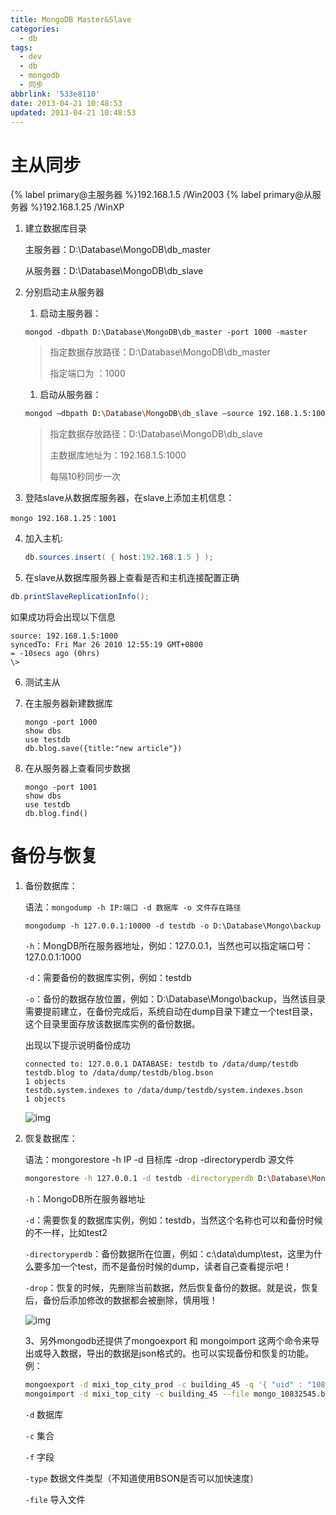```yaml
---
title: MongoDB Master&Slave
categories:
  - db
tags:
  - dev
  - db
  - mongodb
  - 同步
abbrlink: '533e8110'
date: 2013-04-21 10:48:53
updated: 2013-04-21 10:48:53
---
```

# 主从同步

{% label primary@主服务器 %}192.168.1.5 /Win2003
{% label primary@从服务器 %}192.168.1.25 /WinXP

<!--more-->

1. 建立数据库目录

   主服务器：D:\Database\MongoDB\db_master

   从服务器：D:\Database\MongoDB\db_slave

2. 分别启动主从服务器

   1. 启动主服务器：

     ```shell
     mongod -dbpath D:\Database\MongoDB\db_master -port 1000 -master
     ```

     > 指定数据存放路径：D:\Database\MongoDB\db_master
     >
     > 指定端口为 ：1000

   1. 启动从服务器：

     ```bash
     mongod –dbpath D:\Database\MongoDB\db_slave –source 192.168.1.5:1000 –port 1001 –slave –slavedelay 10
     ```

     > 指定数据存放路径：D:\Database\MongoDB\db_slave
     >
     > 主数据库地址为：192.168.1.5:1000 
     >
     > 每隔10秒同步一次 

3. 登陆slave从数据库服务器，在slave上添加主机信息：

  ```shell
  mongo 192.168.1.25：1001
  ```

4. 加入主机:

   ```csharp
   db.sources.insert( { host:192.168.1.5 } ); 
   ```

5. 在slave从数据库服务器上查看是否和主机连接配置正确

  ```csharp
  db.printSlaveReplicationInfo(); 
  ```

   如果成功将会出现以下信息

  ```shell
  source: 192.168.1.5:1000
  syncedTo: Fri Mar 26 2010 12:55:19 GMT+0800
  = -10secs ago (0hrs)
  \>
  ```

6. 测试主从

7. 在主服务器新建数据库

   ```sell
   mongo -port 1000
   show dbs
   use testdb
   db.blog.save({title:"new article"})
   ```

8. 在从服务器上查看同步数据

   ```shell
   mongo -port 1001
   show dbs
   use testdb
   db.blog.find()
   ```

   

# 备份与恢复

1. 备份数据库：

   语法：`mongodump -h IP:端口 -d 数据库 -o 文件存在路径`

   ```shell
   mongodump -h 127.0.0.1:10000 -d testdb -o D:\Database\Mongo\backup
   ```

   `-h`：MongDB所在服务器地址，例如：127.0.0.1，当然也可以指定端口号：127.0.0.1:1000

   `-d`：需要备份的数据库实例，例如：testdb

   `-o`：备份的数据存放位置，例如：D:\Database\Mongo\backup，当然该目录需要提前建立，在备份完成后，系统自动在dump目录下建立一个test目录，这个目录里面存放该数据库实例的备份数据。

    

   出现以下提示说明备份成功 

   ```shell
   connected to: 127.0.0.1 DATABASE: testdb to /data/dump/testdb
   testdb.blog to /data/dump/testdb/blog.bson
   1 objects
   testdb.system.indexes to /data/dump/testdb/system.indexes.bson
   1 objects
   ```

   ![img](https://images0.cnblogs.com/blog/371766/201304/21215921-900c517e1f804053963aff637d7b9d9b.png)

2. 恢复数据库：

   语法：mongorestore -h IP -d 目标库 -drop -directoryperdb 源文件

   ```bash
   mongorestore -h 127.0.0.1 -d testdb -directoryperdb D:\Database\Mongo\backup\testdb
   ```

   `-h`：MongoDB所在服务器地址

   `-d`：需要恢复的数据库实例，例如：testdb，当然这个名称也可以和备份时候的不一样，比如test2

   `-directoryperdb`：备份数据所在位置，例如：c:\data\dump\test，这里为什么要多加一个test，而不是备份时候的dump，读者自己查看提示吧！

   `-drop`：恢复的时候，先删除当前数据，然后恢复备份的数据。就是说，恢复后，备份后添加修改的数据都会被删除，慎用哦！

   ![img](https://images0.cnblogs.com/blog/371766/201304/21215921-6d6a820a7d214b1f8da9d60d2212b6e7.png)

   3、另外mongodb还提供了mongoexport 和 mongoimport 这两个命令来导出或导入数据，导出的数据是json格式的。也可以实现备份和恢复的功能。例：

   ```bash
   mongoexport -d mixi_top_city_prod -c building_45 -q '{ "uid" : "10832545" }' > mongo_10832545.bson
   mongoimport -d mixi_top_city -c building_45 --file mongo_10832545.bson
   ```

   `-d` 数据库

   `-c` 集合

   `-f` 字段

   `-type` 数据文件类型（不知道使用BSON是否可以加快速度）

   `-file` 导入文件